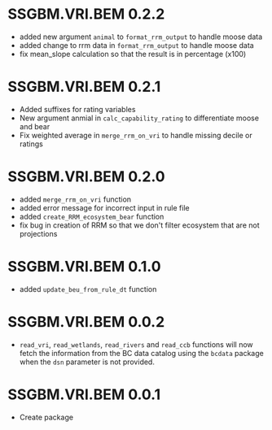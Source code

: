 # SSGBM.VRI.BEM 0.2.2

* added new argument `animal` to  `format_rrm_output` to handle moose data
* added change to rrm data in  `format_rrm_output` to handle moose data
* fix mean_slope calculation so that the result is in percentage (x100)


# SSGBM.VRI.BEM 0.2.1

* Added suffixes for rating variables
* New argument anmial in `calc_capability_rating` to differentiate moose and bear
* Fix weighted average in `merge_rrm_on_vri` to handle missing decile or ratings


# SSGBM.VRI.BEM 0.2.0

* added `merge_rrm_on_vri` function
* added error message for incorrect input in rule file
* added `create_RRM_ecosystem_bear` function
* fix bug in creation of RRM so that we don't filter ecosystem that are not projections

# SSGBM.VRI.BEM 0.1.0

* added `update_beu_from_rule_dt` function

# SSGBM.VRI.BEM 0.0.2

* `read_vri`, `read_wetlands`, `read_rivers` and `read_ccb` functions will now fetch the information from the BC data catalog using the `bcdata` package when the `dsn` parameter is not provided. 

# SSGBM.VRI.BEM 0.0.1

* Create package
